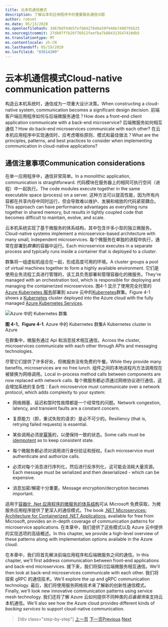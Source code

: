 ```yaml
---
title: 云本机通信模式
description: 了解云本机应用程序中的重要服务通信问题
author: robvet
ms.date: 05/13/2020
ms.openlocfilehash: 3d678df44b5fef68427846e59f446b7408795625
ms.sourcegitcommit: 27db07ffb26f76912feefba7b884313547410db5
ms.translationtype: MT
ms.contentlocale: zh-CN
ms.lasthandoff: 05/19/2020
ms.locfileid: "83614209"
---
```

# <a name="cloud-native-communication-patterns"></a><span data-ttu-id="6f11e-103">云本机通信模式</span><span class="sxs-lookup"><span data-stu-id="6f11e-103">Cloud-native communication patterns</span></span>

<span data-ttu-id="6f11e-104">构造云本机系统时，通信成为一项重大设计决策。</span><span class="sxs-lookup"><span data-stu-id="6f11e-104">When constructing a cloud-native system, communication becomes a significant design decision.</span></span> <span data-ttu-id="6f11e-105">前端客户端应用程序如何与后端微服务通信？</span><span class="sxs-lookup"><span data-stu-id="6f11e-105">How does a front-end client application communicate with a back-end microservice?</span></span> <span data-ttu-id="6f11e-106">后端微服务如何相互通信？</span><span class="sxs-lookup"><span data-stu-id="6f11e-106">How do back-end microservices communicate with each other?</span></span> <span data-ttu-id="6f11e-107">在云本机应用程序中实现通信时，应考虑哪些原则、模式和最佳做法？</span><span class="sxs-lookup"><span data-stu-id="6f11e-107">What are the principles, patterns, and best practices to consider when implementing communication in cloud-native applications?</span></span>

## <a name="communication-considerations"></a><span data-ttu-id="6f11e-108">通信注意事项</span><span class="sxs-lookup"><span data-stu-id="6f11e-108">Communication considerations</span></span>

<span data-ttu-id="6f11e-109">在单一应用程序中，通信非常简单。</span><span class="sxs-lookup"><span data-stu-id="6f11e-109">In a monolithic application, communication is straightforward.</span></span> <span data-ttu-id="6f11e-110">代码模块在服务器上的相同可执行空间（进程）中一起执行。</span><span class="sxs-lookup"><span data-stu-id="6f11e-110">The code modules execute together in the same executable space (process) on a server.</span></span> <span data-ttu-id="6f11e-111">这种方法可以提高性能，因为所有内容都在共享内存中同时运行，但会导致难以维护、发展和缩放的代码紧密耦合。</span><span class="sxs-lookup"><span data-stu-id="6f11e-111">This approach can have performance advantages as everything runs together in shared memory, but results in tightly coupled code that becomes difficult to maintain, evolve, and scale.</span></span>

<span data-ttu-id="6f11e-112">云本机系统实现了基于微服务的体系结构，其中包含许多小型的独立微服务。</span><span class="sxs-lookup"><span data-stu-id="6f11e-112">Cloud-native systems implement a microservice-based architecture with many small, independent microservices.</span></span> <span data-ttu-id="6f11e-113">每个微服务在单独的进程中执行，通常在部署到*群集*的容器中运行。</span><span class="sxs-lookup"><span data-stu-id="6f11e-113">Each microservice executes in a separate process and typically runs inside a container that is deployed to a *cluster*.</span></span>

<span data-ttu-id="6f11e-114">群集将一组虚拟机组合在一起，形成高度可用的环境。</span><span class="sxs-lookup"><span data-stu-id="6f11e-114">A cluster groups a pool of virtual machines together to form a highly available environment.</span></span> <span data-ttu-id="6f11e-115">它们是使用业务流程工具进行管理的，该工具负责部署和管理容器化的微服务。</span><span class="sxs-lookup"><span data-stu-id="6f11e-115">They're managed with an orchestration tool, which is responsible for deploying and managing the containerized microservices.</span></span> <span data-ttu-id="6f11e-116">图4-1 显示了使用完全托管的[Azure Kubernetes 服务](https://docs.microsoft.com/azure/aks/intro-kubernetes)部署到 azure 云中的[Kubernetes](https://kubernetes.io)群集。</span><span class="sxs-lookup"><span data-stu-id="6f11e-116">Figure 4-1 shows a [Kubernetes](https://kubernetes.io) cluster deployed into the Azure cloud with the fully managed [Azure Kubernetes Services](https://docs.microsoft.com/azure/aks/intro-kubernetes).</span></span>

![Azure 中的 Kubernetes 群集](./media/kubernetes-cluster-in-azure.png)

<span data-ttu-id="6f11e-118">**图 4-1**。</span><span class="sxs-lookup"><span data-stu-id="6f11e-118">**Figure 4-1**.</span></span> <span data-ttu-id="6f11e-119">Azure 中的 Kubernetes 群集</span><span class="sxs-lookup"><span data-stu-id="6f11e-119">A Kubernetes cluster in Azure</span></span>

<span data-ttu-id="6f11e-120">在群集中，微服务通过 Api 和消息技术相互通信。</span><span class="sxs-lookup"><span data-stu-id="6f11e-120">Across the cluster, microservices communicate with each other through APIs and messaging technologies.</span></span>

<span data-ttu-id="6f11e-121">尽管它们提供了许多好处，但微服务没有免费的午餐。</span><span class="sxs-lookup"><span data-stu-id="6f11e-121">While they provide many benefits, microservices are no free lunch.</span></span> <span data-ttu-id="6f11e-122">组件之间的本地进程内方法调用现在被替换为网络调用。</span><span class="sxs-lookup"><span data-stu-id="6f11e-122">Local in-process method calls between components are now replaced with network calls.</span></span> <span data-ttu-id="6f11e-123">每个微服务都必须通过网络协议进行通信，这会增加系统的复杂性：</span><span class="sxs-lookup"><span data-stu-id="6f11e-123">Each microservice must communicate over a network protocol, which adds complexity to your system:</span></span>

- <span data-ttu-id="6f11e-124">网络拥塞、延迟和暂时性故障都是一个经常性的问题。</span><span class="sxs-lookup"><span data-stu-id="6f11e-124">Network congestion, latency, and transient faults are a constant concern.</span></span>

- <span data-ttu-id="6f11e-125">复原能力（即，重试失败的请求）是必不可少的。</span><span class="sxs-lookup"><span data-stu-id="6f11e-125">Resiliency (that is, retrying failed requests) is essential.</span></span>

- <span data-ttu-id="6f11e-126">某些调用必须是[幂等](https://www.restapitutorial.com/lessons/idempotency.html)的，以便保持一致的状态。</span><span class="sxs-lookup"><span data-stu-id="6f11e-126">Some calls must be [idempotent](https://www.restapitutorial.com/lessons/idempotency.html) as to keep consistent state.</span></span>

- <span data-ttu-id="6f11e-127">每个微服务都必须对调用进行身份验证和授权。</span><span class="sxs-lookup"><span data-stu-id="6f11e-127">Each microservice must authenticate and authorize calls.</span></span>

- <span data-ttu-id="6f11e-128">必须对每个消息进行序列化，然后进行反序列化，这可能会消耗大量资源。</span><span class="sxs-lookup"><span data-stu-id="6f11e-128">Each message must be serialized and then deserialized - which can be expensive.</span></span>

- <span data-ttu-id="6f11e-129">消息加密/解密十分重要。</span><span class="sxs-lookup"><span data-stu-id="6f11e-129">Message encryption/decryption becomes important.</span></span>

<span data-ttu-id="6f11e-130">适用于[容器化 .Net 应用程序的微服务的体系结构](https://dotnet.microsoft.com/download/thank-you/microservices-architecture-ebook)可从 Microsoft 免费获取，为微服务应用程序提供了更深入的通信模式。</span><span class="sxs-lookup"><span data-stu-id="6f11e-130">The book [.NET Microservices: Architecture for Containerized .NET Applications](https://dotnet.microsoft.com/download/thank-you/microservices-architecture-ebook), available for free from Microsoft, provides an in-depth coverage of communication patterns for microservice applications.</span></span> <span data-ttu-id="6f11e-131">在本章中，我们提供了这些模式以及 Azure 云中提供的实现选项的高级概述。</span><span class="sxs-lookup"><span data-stu-id="6f11e-131">In this chapter, we provide a high-level overview of these patterns along with implementation options available in the Azure cloud.</span></span>

<span data-ttu-id="6f11e-132">在本章中，我们将首先解决前端应用程序和后端微服务之间的通信。</span><span class="sxs-lookup"><span data-stu-id="6f11e-132">In this chapter, we'll first address communication between front-end applications and back-end microservices.</span></span> <span data-ttu-id="6f11e-133">接下来，我们将探讨后端微服务相互通信。</span><span class="sxs-lookup"><span data-stu-id="6f11e-133">We'll then look at back-end microservices communicate with each other.</span></span> <span data-ttu-id="6f11e-134">我们将探索 gRPC 的通信技术。</span><span class="sxs-lookup"><span data-stu-id="6f11e-134">We'll explore the up and gRPC communication technology.</span></span> <span data-ttu-id="6f11e-135">最后，我们将使用服务网格技术来了解新的创新性通信模式。</span><span class="sxs-lookup"><span data-stu-id="6f11e-135">Finally, we'll look new innovative communication patterns using service mesh technology.</span></span> <span data-ttu-id="6f11e-136">我们还将了解 Azure 云如何提供不同种类的*后备服务*来支持云本机通信。</span><span class="sxs-lookup"><span data-stu-id="6f11e-136">We'll also see how the Azure cloud provides different kinds of *backing services* to support cloud-native communication.</span></span>

>[!div class="step-by-step"]
><span data-ttu-id="6f11e-137">[上一页](other-deployment-options.md)
>[下一页](front-end-communication.md)</span><span class="sxs-lookup"><span data-stu-id="6f11e-137">[Previous](other-deployment-options.md)
[Next](front-end-communication.md)</span></span>
